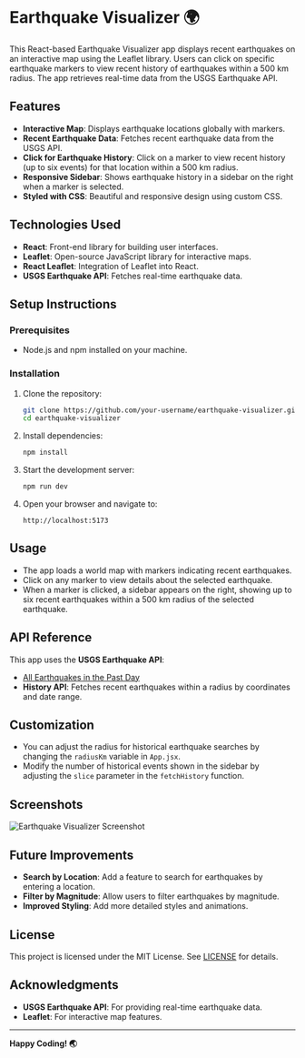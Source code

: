 # Earthquake Visualizer 🌍

This React-based Earthquake Visualizer app displays recent earthquakes on an interactive map using the Leaflet library. Users can click on specific earthquake markers to view recent history of earthquakes within a 500 km radius. The app retrieves real-time data from the USGS Earthquake API.

## Features

- **Interactive Map**: Displays earthquake locations globally with markers.
- **Recent Earthquake Data**: Fetches recent earthquake data from the USGS API.
- **Click for Earthquake History**: Click on a marker to view recent history (up to six events) for that location within a 500 km radius.
- **Responsive Sidebar**: Shows earthquake history in a sidebar on the right when a marker is selected.
- **Styled with CSS**: Beautiful and responsive design using custom CSS.

## Technologies Used

- **React**: Front-end library for building user interfaces.
- **Leaflet**: Open-source JavaScript library for interactive maps.
- **React Leaflet**: Integration of Leaflet into React.
- **USGS Earthquake API**: Fetches real-time earthquake data.


## Setup Instructions

### Prerequisites

- Node.js and npm installed on your machine.

### Installation

1. Clone the repository:
    ```bash
    git clone https://github.com/your-username/earthquake-visualizer.git
    cd earthquake-visualizer
    ```

2. Install dependencies:
    ```bash
    npm install
    ```

3. Start the development server:
    ```bash
    npm run dev
    ```

4. Open your browser and navigate to:
    ```
    http://localhost:5173
    ```

## Usage

- The app loads a world map with markers indicating recent earthquakes.
- Click on any marker to view details about the selected earthquake.
- When a marker is clicked, a sidebar appears on the right, showing up to six recent earthquakes within a 500 km radius of the selected earthquake.

## API Reference

This app uses the **USGS Earthquake API**:
- [All Earthquakes in the Past Day](https://earthquake.usgs.gov/earthquakes/feed/v1.0/summary/all_day.geojson)
- **History API**: Fetches recent earthquakes within a radius by coordinates and date range.

## Customization

- You can adjust the radius for historical earthquake searches by changing the `radiusKm` variable in `App.jsx`.
- Modify the number of historical events shown in the sidebar by adjusting the `slice` parameter in the `fetchHistory` function.

## Screenshots

![Earthquake Visualizer Screenshot](screenshot.png)

## Future Improvements

- **Search by Location**: Add a feature to search for earthquakes by entering a location.
- **Filter by Magnitude**: Allow users to filter earthquakes by magnitude.
- **Improved Styling**: Add more detailed styles and animations.

## License

This project is licensed under the MIT License. See [LICENSE](LICENSE) for details.

## Acknowledgments

- **USGS Earthquake API**: For providing real-time earthquake data.
- **Leaflet**: For interactive map features.

---

**Happy Coding! 🌏**


